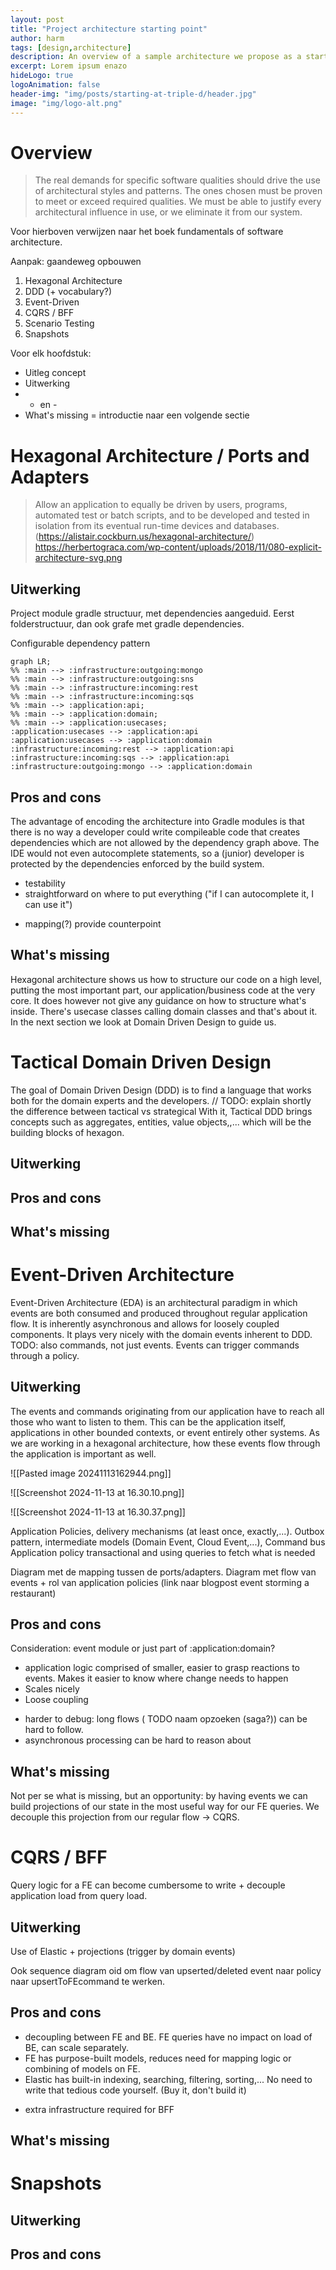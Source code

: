 ```yaml
---
layout: post
title: "Project architecture starting point"
author: harm
tags: [design,architecture]
description: An overview of a sample architecture we propose as a starting point for domain-heavy projects
excerpt: Lorem ipsum enazo
hideLogo: true
logoAnimation: false
header-img: "img/posts/starting-at-triple-d/header.jpg"
image: "img/logo-alt.png"
---
```


# Overview
> The real demands for specific software qualities should drive the use of architectural styles and patterns. The ones chosen must be proven to meet or exceed required qualities.
> We must be able to justify every architectural influence in use, or we eliminate it from our system.

Voor hierboven verwijzen naar het boek fundamentals of software architecture.

Aanpak: gaandeweg opbouwen

1. Hexagonal Architecture
2. DDD (+ vocabulary?)
3. Event-Driven
4. CQRS / BFF
5. Scenario Testing
6. Snapshots

Voor elk hoofdstuk:
* Uitleg concept
* Uitwerking
* + en -
* What's missing = introductie naar een volgende sectie

# Hexagonal Architecture / Ports and Adapters

> Allow an application to equally be driven by users, programs, automated test or batch scripts, and to be developed and tested in isolation from its eventual run-time devices and databases. (https://alistair.cockburn.us/hexagonal-architecture/)
https://herbertograca.com/wp-content/uploads/2018/11/080-explicit-architecture-svg.png

## Uitwerking
Project module gradle structuur, met dependencies aangeduid.
Eerst folderstructuur, dan ook grafe met gradle dependencies.

Configurable dependency pattern

```mermaid
graph LR;
%% :main --> :infrastructure:outgoing:mongo
%% :main --> :infrastructure:outgoing:sns
%% :main --> :infrastructure:incoming:rest
%% :main --> :infrastructure:incoming:sqs
%% :main --> :application:api;
%% :main --> :application:domain;
%% :main --> :application:usecases;
:application:usecases --> :application:api
:application:usecases --> :application:domain
:infrastructure:incoming:rest --> :application:api
:infrastructure:incoming:sqs --> :application:api
:infrastructure:outgoing:mongo --> :application:domain

```



## Pros and cons

The advantage of encoding the architecture into Gradle modules is that there is no way a developer could write compileable code that creates dependencies which are not allowed by the dependency graph above.
The IDE would not even autocomplete statements, so a (junior) developer is protected by the dependencies enforced by the build system.

+ testability
+ straightforward on where to put everything ("if I can autocomplete it, I can use it")
- mapping(?) provide counterpoint

## What's missing

Hexagonal architecture shows us how to structure our code on a high level, putting the most important part, our application/business code at the very core. It does however not give any guidance on how to structure what's inside.
There's usecase classes calling domain classes and that's about it.
In the next section we look at Domain Driven Design to guide us.

# Tactical Domain Driven Design

The goal of Domain Driven Design (DDD) is to find a language that works both for the domain experts and the developers.
// TODO: explain shortly the difference between tactical vs strategical
With it, Tactical DDD brings concepts such as aggregates, entities, value objects,,... which will be the building blocks of hexagon.

## Uitwerking


## Pros and cons

## What's missing


# Event-Driven Architecture

Event-Driven Architecture (EDA) is an architectural paradigm in which events are both consumed and produced throughout regular application flow.
It is inherently asynchronous and allows for loosely coupled components.
It plays very nicely with the domain events inherent to DDD.
TODO: also commands, not just events. Events can trigger commands through a policy.

## Uitwerking
The events and commands originating from our application have to reach all those who want to listen to them. This can be the application itself, applications in other bounded contexts, or event entirely other systems.
As we are working in a hexagonal architecture, how these events flow through the application is important as well.

![[Pasted image 20241113162944.png]]

![[Screenshot 2024-11-13 at 16.30.10.png]]

![[Screenshot 2024-11-13 at 16.30.37.png]]

Application Policies, delivery mechanisms (at least once, exactly,...). Outbox pattern, intermediate models (Domain Event, Cloud Event,...), Command bus
Application policy transactional and using queries to fetch what is needed

Diagram met de mapping tussen de ports/adapters.
Diagram met flow van events  + rol van application policies (link naar blogpost event storming a restaurant)


## Pros and cons
Consideration: event module or just part of :application:domain?

+ application logic comprised of smaller, easier to grasp reactions to events. Makes it easier to know where change needs to happen
+ Scales nicely
+ Loose coupling
- harder to debug: long flows ( TODO naam opzoeken (saga?)) can be hard to follow.
- asynchronous processing can be hard to reason about

## What's missing

Not per se what is missing, but an opportunity: by having events we can build projections of our state in the most useful way for our FE queries.
We decouple this projection from our regular flow -> CQRS.

# CQRS / BFF

Query logic for a FE can become cumbersome to write + decouple application load from query load.

## Uitwerking
Use of Elastic + projections (trigger by domain events)

Ook sequence diagram oid om flow van upserted/deleted event naar policy naar upsertToFEcommand te werken.

## Pros and cons

+ decoupling between FE and BE. FE queries have no impact on load of BE, can scale separately.
+ FE has purpose-built models, reduces need for mapping logic or combining of models on FE.
+ Elastic has built-in indexing, searching, filtering, sorting,... No need to write that tedious code yourself. (Buy it, don't build it)
- extra infrastructure required for BFF

## What's missing

# Snapshots

## Uitwerking

## Pros and cons